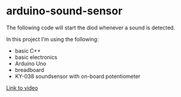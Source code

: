 # arduino-sound-sensor
The following code will start the diod whenever a sound is detected. 

In this project I'm using the following:
 - basic C++
 - basic electronics
 - Arduino Uno
 - breadboard
 - KY-038 soundsensor with on-board potentiometer 
 

[Link to video](https://photos.google.com/share/AF1QipNwUQTCgUaUOENIf9D_Yk9eQppu8vZE-8bSf8QeRfssWG4BGN7gtw5HFRD6eiihwQ/photo/AF1QipPRzR_aJwZ5Wf5BGzU7gPq3xvY-nmMWZ8KWiddq?key=eHdxWVRZZDgzQ2lSWWtHNWJza2x1bldEbThobkpn)
